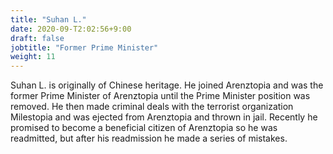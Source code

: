 ```yaml
---
title: "Suhan L."
date: 2020-09-T2:02:56+9:00
draft: false
jobtitle: "Former Prime Minister"
weight: 11
---
```


Suhan L. is originally of Chinese heritage. He joined Arenztopia and was the former Prime Minister of Arenztopia until the Prime Minister position was removed. He then made criminal deals with the terrorist organization Milestopia and was ejected from Arenztopia and thrown in jail. Recently he promised to become a beneficial citizen of Arenztopia so he was readmitted, but after his readmission he made a series of mistakes.
